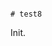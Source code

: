                                                                                                                                                                                                                                                         # test8

Init.
